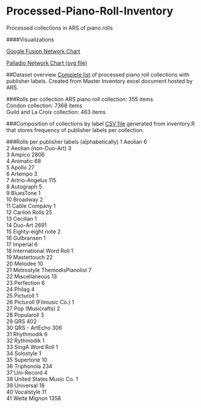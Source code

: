 # Processed-Piano-Roll-Inventory
Processed collections in ARS of piano rolls


####Visualizations

<a href="https://www.google.com/fusiontables/embedviz?containerId=googft-gviz-canvas&viz=GVIZ&t=GRAPH&gc=true&gd=false&sdb=1&rmax=100000&uiversion=2&q=select+col0%2C+col1+from+19huQr04NH8_qb91hHP5I80JaXPkaYf3tsgFfr-Bj&qrs=+where+col0+%3E%3D+&qre=+and+col0+%3C%3D+&qe=&state=%7B%22ps%22%3A%221_r_1h_-3_2_e_-d_7_1k_10_h_2d_-a_14_-1y_11_9_-27_c_0_-p_-c_12_1t_-w_13_1d_-11_j_-1f_1w_t_2f_-1e_m_-h_1p_y_45_-2_w_40_-1e_f_-1k_-1t_z_4x_-i_g_-3r_1b_d_-45_-r_8_-1u_-18_x_4t_-z_10_4n_-1i_c_-40_-1f_1_-3v_-1r_q_-3k_1n_4_-3x_z_6_-3n_-s_11_4y_1_o_-46_-2_3_-3b_1z_b_-3j_m_s_4s_10_u_4w_i_i_-3m_-5_16_-5f_u_18_-5b_7_l_-43_-13_k_-3f_-1m_a_-2x_-1x_v_4k_1i_p_-46_-f_e_-44_a_15_-35_-13_n_-41_n_17_-5e_1g_5_-3p_-24_%22%2C%22cx%22%3A-3.9338953006083495%2C%22cy%22%3A-5.9379437584114445%2C%22sw%22%3A601.2678033920697%2C%22sh%22%3A261.2473706280635%2C%22z%22%3A1.4982952467586874%7D&gco_forceIFrame=true&gco_hasLabelsColumn=true&width=500&height=300">Google Fusion Network Chart</a>

<a href="https://github.com/eolienne/Processed-Piano-Roll-Inventory/blob/master/Palladio%20Graph.svg">Palladio Network Chart (svg file)</a>

##Dataset overview
<a href="https://github.com/eolienne/Processed-Piano-Roll-Inventory/blob/master/Raw%20data%20Processed%20Roll%20Collections%20with%20Labels.csv">Complete list</a> of processed piano roll collections with publisher labels. Created from Master Inventory excel document hosted by ARS. 

###Rolls per collection
ARS piano roll collection: 355 items<br />
Condon collection: 7368 items<br />
Guild and La Croix collection: 463 items<br />

###Composition of collections by label
<a href="https://github.com/eolienne/Processed-Piano-Roll-Inventory/blob/master/labelsPerCollection.csv">CSV file</a> generated from inventory.R that stores frequency of publisher labels per collection. 

###Rolls per publisher labels (alphabetically)
1                       Aeolian    6<br />
2         Aeolian (non-Duo-Art)    3<br />
3                        Ampico 2806<br />
4                      Animatic   68<br />
5                        Apollo   27<br />
6                       Artempo    3<br />
7                Artrio-Angelus  115<br />
8                     Autograph    5<br />
9                     BluesTone    1<br />
10                     Broadway    2<br />
11                Cable Company    1<br />
12                Carilon Rolls   25<br />
13                     Cecilian    1<br />
14                      Duo-Art 2691<br />
15            Eighty-eight note    2<br />
16                   Gulbransen    1<br />
17                     Imperial    6<br />
18      International Word Roll    1<br />
19                  Mastertouch   22<br />
20                      Melodee   10<br />
21 Metrostyle ThemodisPianolist    7<br />
22                Miscellaneous   13<br />
23                   Perfection    6<br />
24                       Philag    4<br />
25                    Picturoll    1<br />
26     Picturoll (Filmusic Co.)    1<br />
27             Pop (Musicrafts)    2<br />
28                   Popularoll    3<br />
29                          QRS  402<br />
30                QRS - ArtEcho  306<br />
31                   Rhythmodik    6<br />
32                    Rythmodik    1<br />
33              SingA Word Roll    1<br />
34                    Solostyle    1<br />
35                    Supertone   10<br />
36                   Triphonola  234<br />
37                   Uni-Record    4<br />
38      United States Music Co.    1<br />
39                    Universal   18<br />
40                   Vocalstyle   11<br />
41                 Welte Mignon 1358<br />
